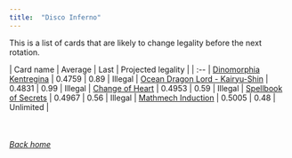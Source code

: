 ```yaml
---
title:  "Disco Inferno"
---
```


This is a list of cards that are likely to change legality before the next rotation.

| Card name | Average | Last | Projected legality |
| :-- |
[Dinomorphia Kentregina](https://db.ygoprodeck.com/card/?search=Dinomorphia%20Kentregina) | 0.4759 | 0.89 | Illegal |
[Ocean Dragon Lord - Kairyu-Shin](https://db.ygoprodeck.com/card/?search=Ocean%20Dragon%20Lord%20-%20Kairyu-Shin) | 0.4831 | 0.99 | Illegal |
[Change of Heart](https://db.ygoprodeck.com/card/?search=Change%20of%20Heart) | 0.4953 | 0.59 | Illegal |
[Spellbook of Secrets](https://db.ygoprodeck.com/card/?search=Spellbook%20of%20Secrets) | 0.4967 | 0.56 | Illegal |
[Mathmech Induction](https://db.ygoprodeck.com/card/?search=Mathmech%20Induction) | 0.5005 | 0.48 | Unlimited |

<br>

###### [Back home](index)